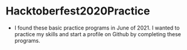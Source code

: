 # Hacktoberfest2020Practice

- I found these basic practice programs in June of 2021. I wanted to practice my skills
  and start a profile on Github by completing these programs.
